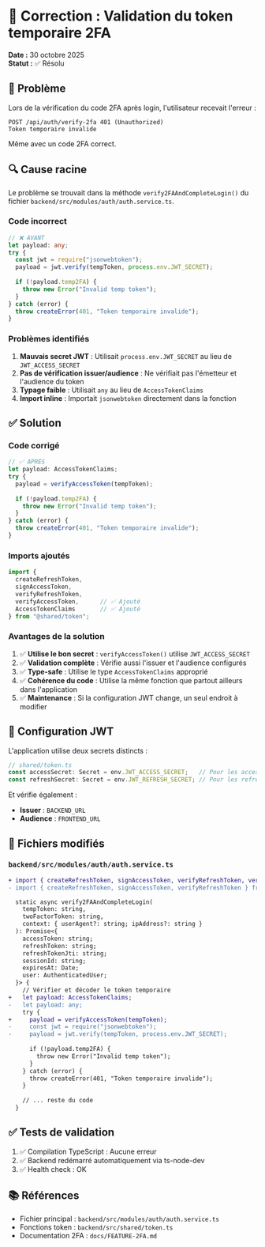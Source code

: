 # 🔧 Correction : Validation du token temporaire 2FA

**Date :** 30 octobre 2025  
**Statut :** ✅ Résolu

## 🐛 Problème

Lors de la vérification du code 2FA après login, l'utilisateur recevait l'erreur :

```
POST /api/auth/verify-2fa 401 (Unauthorized)
Token temporaire invalide
```

Même avec un code 2FA correct.

## 🔍 Cause racine

Le problème se trouvait dans la méthode `verify2FAAndCompleteLogin()` du fichier `backend/src/modules/auth/auth.service.ts`.

### Code incorrect

```typescript
// ❌ AVANT
let payload: any;
try {
  const jwt = require("jsonwebtoken");
  payload = jwt.verify(tempToken, process.env.JWT_SECRET);
  
  if (!payload.temp2FA) {
    throw new Error("Invalid temp token");
  }
} catch (error) {
  throw createError(401, "Token temporaire invalide");
}
```

### Problèmes identifiés

1. **Mauvais secret JWT** : Utilisait `process.env.JWT_SECRET` au lieu de `JWT_ACCESS_SECRET`
2. **Pas de vérification issuer/audience** : Ne vérifiait pas l'émetteur et l'audience du token
3. **Typage faible** : Utilisait `any` au lieu de `AccessTokenClaims`
4. **Import inline** : Importait `jsonwebtoken` directement dans la fonction

## ✅ Solution

### Code corrigé

```typescript
// ✅ APRÈS
let payload: AccessTokenClaims;
try {
  payload = verifyAccessToken(tempToken);
  
  if (!payload.temp2FA) {
    throw new Error("Invalid temp token");
  }
} catch (error) {
  throw createError(401, "Token temporaire invalide");
}
```

### Imports ajoutés

```typescript
import { 
  createRefreshToken, 
  signAccessToken, 
  verifyRefreshToken, 
  verifyAccessToken,      // ✅ Ajouté
  AccessTokenClaims       // ✅ Ajouté
} from "@shared/token";
```

### Avantages de la solution

1. ✅ **Utilise le bon secret** : `verifyAccessToken()` utilise `JWT_ACCESS_SECRET`
2. ✅ **Validation complète** : Vérifie aussi l'issuer et l'audience configurés
3. ✅ **Type-safe** : Utilise le type `AccessTokenClaims` approprié
4. ✅ **Cohérence du code** : Utilise la même fonction que partout ailleurs dans l'application
5. ✅ **Maintenance** : Si la configuration JWT change, un seul endroit à modifier

## 🔐 Configuration JWT

L'application utilise deux secrets distincts :

```typescript
// shared/token.ts
const accessSecret: Secret = env.JWT_ACCESS_SECRET;   // Pour les access tokens
const refreshSecret: Secret = env.JWT_REFRESH_SECRET; // Pour les refresh tokens
```

Et vérifie également :
- **Issuer** : `BACKEND_URL`
- **Audience** : `FRONTEND_URL`

## 📝 Fichiers modifiés

### `backend/src/modules/auth/auth.service.ts`

```diff
+ import { createRefreshToken, signAccessToken, verifyRefreshToken, verifyAccessToken, AccessTokenClaims } from "@shared/token";
- import { createRefreshToken, signAccessToken, verifyRefreshToken } from "@shared/token";

  static async verify2FAAndCompleteLogin(
    tempToken: string,
    twoFactorToken: string,
    context: { userAgent?: string; ipAddress?: string }
  ): Promise<{
    accessToken: string;
    refreshToken: string;
    refreshTokenJti: string;
    sessionId: string;
    expiresAt: Date;
    user: AuthenticatedUser;
  }> {
    // Vérifier et décoder le token temporaire
+   let payload: AccessTokenClaims;
-   let payload: any;
    try {
+     payload = verifyAccessToken(tempToken);
-     const jwt = require("jsonwebtoken");
-     payload = jwt.verify(tempToken, process.env.JWT_SECRET);
      
      if (!payload.temp2FA) {
        throw new Error("Invalid temp token");
      }
    } catch (error) {
      throw createError(401, "Token temporaire invalide");
    }
    
    // ... reste du code
  }
```

## ✅ Tests de validation

1. ✅ Compilation TypeScript : Aucune erreur
2. ✅ Backend redémarré automatiquement via ts-node-dev
3. ✅ Health check : OK

## 📚 Références

- Fichier principal : `backend/src/modules/auth/auth.service.ts`
- Fonctions token : `backend/src/shared/token.ts`
- Documentation 2FA : `docs/FEATURE-2FA.md`
